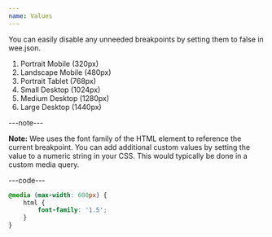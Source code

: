 ```yaml
---
name: Values
---
```


You can easily disable any unneeded breakpoints by setting them to false in wee.json.

1. Portrait Mobile (320px)
2. Landscape Mobile (480px)
3. Portrait Tablet (768px)
4. Small Desktop (1024px)
5. Medium Desktop (1280px)
6. Large Desktop (1440px)

---note---

**Note:** Wee uses the font family of the HTML element to reference the current breakpoint. You can  add additional custom values by setting the value to a numeric string in your CSS. This would typically be done in a custom media query.

---code---

```css
@media (max-width: 600px) {
	html {
		font-family: '1.5';
	}
}
```